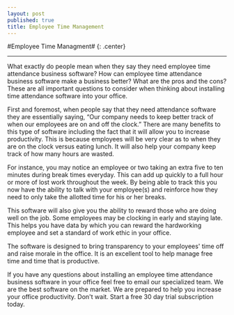 ```yaml
---
layout: post
published: true
title: Employee Time Management
---
```

#Employee Time Managment# {: .center}
***
What exactly do people mean when they say they need employee time attendance business software? How can employee time attendance business software make a business better? What are the pros and the cons? These are all important questions to consider when thinking about installing time attendance software into your office.

First and foremost, when people say that they need attendance software they are essentially saying, “Our company needs to keep better track of when our employees are on and off the clock.” There are many benefits to this type of software including the fact that it will allow you to increase productivity. This is because employees will be very clear as to when they are on the clock versus eating lunch. It will also help your company keep track of how many hours are wasted.

For instance, you may notice an employee or two taking an extra five to ten minutes during break times everyday. This can add up quickly to a full hour or more of lost work throughout the week. By being able to track this you now have the ability to talk with your employee(s) and reinforce how they need to only take the allotted time for his or her breaks.

This software will also give you the ability to reward those who are doing well on the job. Some employees may be clocking in early and staying late. This helps you have data by which you can reward the hardworking employee and set a standard of work ethic in your office.

The software is designed to bring transparency to your employees' time off and raise morale in the office. It is an excellent tool to help manage free time and time that is productive.

If you have any questions about installing an employee time attendance business software in your office feel free to email our specialized team. We are the best software on the market. We are prepared to help you increase your office productivity. Don't wait. Start a free 30 day trial subscription today.
